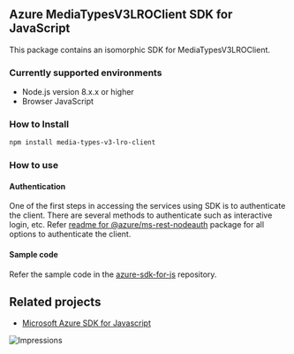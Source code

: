 ## Azure MediaTypesV3LROClient SDK for JavaScript

This package contains an isomorphic SDK for MediaTypesV3LROClient.

### Currently supported environments

- Node.js version 8.x.x or higher
- Browser JavaScript

### How to Install

```bash
npm install media-types-v3-lro-client
```

### How to use
#### Authentication
One of the first steps in accessing the services using SDK is to authenticate the client. There are several methods to authenticate such as interactive login, etc. Refer [readme for @azure/ms-rest-nodeauth](https://www.npmjs.com/package/@azure/ms-rest-nodeauth) package for all options to authenticate the client.

#### Sample code

Refer the sample code in the [azure-sdk-for-js](https://github.com/Azure/azure-sdk-for-js/tree/master/samples) repository.

## Related projects

- [Microsoft Azure SDK for Javascript](https://github.com/Azure/azure-sdk-for-js)


![Impressions](https://azure-sdk-impressions.azurewebsites.net/api/impressions/azure-sdk-for-js%2Fsdk%2Fcdn%2Farm-cdn%2FREADME.png)